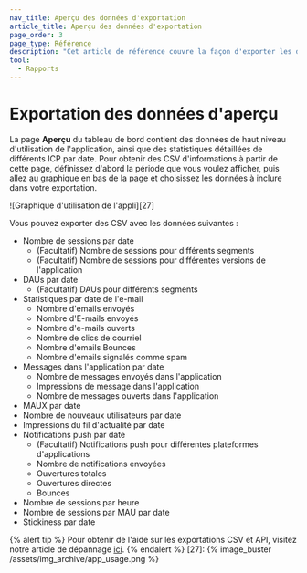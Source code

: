 ```yaml
---
nav_title: Aperçu des données d'exportation
article_title: Aperçu des données d'exportation
page_order: 3
page_type: Référence
description: "Cet article de référence couvre la façon d'exporter les données d'utilisation de l'application."
tool:
  - Rapports
---
```


# Exportation des données d'aperçu

La page **Aperçu** du tableau de bord contient des données de haut niveau d'utilisation de l'application, ainsi que des statistiques détaillées de différents ICP par date. Pour obtenir des CSV d'informations à partir de cette page, définissez d'abord la période que vous voulez afficher, puis allez au graphique en bas de la page et choisissez les données à inclure dans votre exportation.

!\[Graphique d'utilisation de l'appli\]\[27\]

Vous pouvez exporter des CSV avec les données suivantes :
- Nombre de sessions par date
    - (Facultatif) Nombre de sessions pour différents segments
    - (Facultatif) Nombre de sessions pour différentes versions de l'application
- DAUs par date
    - (Facultatif) DAUs pour différents segments
- Statistiques par date de l'e-mail
    - Nombre d'emails envoyés
    - Nombre d'E-mails envoyés
    - Nombre d'e-mails ouverts
    - Nombre de clics de courriel
    - Nombre d'emails Bounces
    - Nombre d'emails signalés comme spam
- Messages dans l'application par date
    - Nombre de messages envoyés dans l'application
    - Impressions de message dans l'application
    - Nombre de messages ouverts dans l'application
- MAUX par date
- Nombre de nouveaux utilisateurs par date
- Impressions du fil d'actualité par date
- Notifications push par date
    - (Facultatif) Notifications push pour différentes plateformes d'applications
    - Nombre de notifications envoyées
    - Ouvertures totales
    - Ouvertures directes
    - Bounces
- Nombre de sessions par heure
- Nombre de sessions par MAU par date
- Stickiness par date

{% alert tip %}
Pour obtenir de l'aide sur les exportations CSV et API, visitez notre article de dépannage [ici]({{site.baseurl}}/user_guide/data_and_analytics/export_braze_data/export_troubleshooting/).
{% endalert %}
[27]: {% image_buster /assets/img_archive/app_usage.png %}
